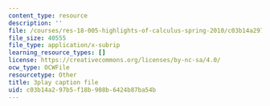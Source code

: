 ```yaml
---
content_type: resource
description: ''
file: /courses/res-18-005-highlights-of-calculus-spring-2010/c03b14a297b5f18b908b6424b87ba54b_kAv5pahIevE.srt
file_size: 40555
file_type: application/x-subrip
learning_resource_types: []
license: https://creativecommons.org/licenses/by-nc-sa/4.0/
ocw_type: OCWFile
resourcetype: Other
title: 3play caption file
uid: c03b14a2-97b5-f18b-908b-6424b87ba54b
---
```

